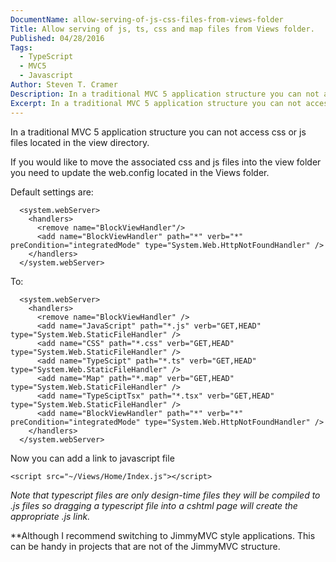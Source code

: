 ```yaml
---
DocumentName: allow-serving-of-js-css-files-from-views-folder
Title: Allow serving of js, ts, css and map files from Views folder.
Published: 04/28/2016
Tags: 
  - TypeScript 
  - MVC5 
  - Javascript 
Author: Steven T. Cramer
Description: In a traditional MVC 5 application structure you can not access css or js files located in the view directory.
Excerpt: In a traditional MVC 5 application structure you can not access css or js files located in the view directory.
---
```


In a traditional MVC 5 application structure you can not access css or js files located in the view directory.

If you would like to move the associated css and js files into the view folder you need to update the web.config located in the Views folder.

<!-- ![](ProjectStructure.png) TODO: Cramer Missing Image from Ghost Migration -->

Default settings are:
```
  <system.webServer>
    <handlers>
      <remove name="BlockViewHandler"/>
      <add name="BlockViewHandler" path="*" verb="*" preCondition="integratedMode" type="System.Web.HttpNotFoundHandler" />
    </handlers>
  </system.webServer>
```

To:
```
  <system.webServer>
    <handlers>
      <remove name="BlockViewHandler" />
      <add name="JavaScript" path="*.js" verb="GET,HEAD" type="System.Web.StaticFileHandler" />
      <add name="CSS" path="*.css" verb="GET,HEAD" type="System.Web.StaticFileHandler" />
      <add name="TypeScipt" path="*.ts" verb="GET,HEAD" type="System.Web.StaticFileHandler" />
      <add name="Map" path="*.map" verb="GET,HEAD" type="System.Web.StaticFileHandler" />              
      <add name="TypeSciptTsx" path="*.tsx" verb="GET,HEAD" type="System.Web.StaticFileHandler" />
      <add name="BlockViewHandler" path="*" verb="*" preCondition="integratedMode" type="System.Web.HttpNotFoundHandler" />
    </handlers>
  </system.webServer>
```

Now you can add a link to javascript file 

```
<script src="~/Views/Home/Index.js"></script>
```

*Note that typescript files are only design-time files they will be compiled to .js files so dragging a typescript file
into a cshtml page will create the appropriate .js link.*

**Although I recommend switching to JimmyMVC style applications.
This can be handy in projects that are not of the JimmyMVC structure.
